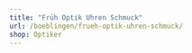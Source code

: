 ```yaml
---
title: "Früh Optik Uhren Schmuck"
url: /boeblingen/frueh-optik-uhren-schmuck/
shop: Optiker
---
```

